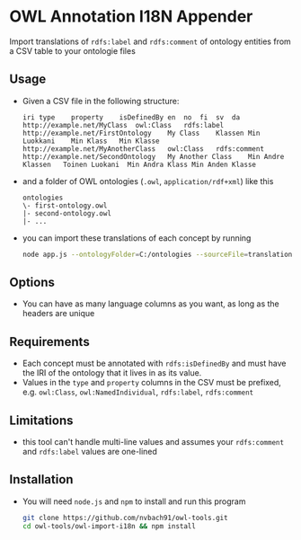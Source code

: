 # OWL Annotation I18N Appender
Import translations of `rdfs:label` and `rdfs:comment` of ontology entities from a CSV table to your ontologie files

## Usage
- Given a CSV file in the following structure:
    ```csv
    iri	type	property	isDefinedBy	en	no	fi	sv	da
    http://example.net/MyClass	owl:Class	rdfs:label	http://example.net/FirstOntology	My Class	Klassen Min	Luokkani	Min Klass	Min Klasse
    http://example.net/MyAnotherClass	owl:Class	rdfs:comment	http://example.net/SecondOntology	My Another Class	Min Andre Klassen	Toinen Luokani	Min Andra Klass	Min Anden Klasse
    ```

- and a folder of OWL ontologies (`.owl`, `application/rdf+xml`) like this
    ```
    ontologies
    \- first-ontology.owl
    |- second-ontology.owl
    |- ...
    ```

- you can import these translations of each concept by running
    ```bash
    node app.js --ontologyFolder=C:/ontologies --sourceFile=translations.csv
    ```

## Options
- You can have as many language columns as you want, as long as the headers are unique

## Requirements
- Each concept must be annotated with `rdfs:isDefinedBy` and must have the IRI of the ontology that it lives in as its value.
- Values in the `type` and `property` columns in the CSV must be prefixed, e.g. `owl:Class`, `owl:NamedIndividual`, `rdfs:label`, `rdfs:comment`

## Limitations
- this tool can't handle multi-line values and assumes your `rdfs:comment` and `rdfs:label` values are one-lined

## Installation
- You will need `node.js` and `npm` to install and run this program
    ```bash
    git clone https://github.com/nvbach91/owl-tools.git
    cd owl-tools/owl-import-i18n && npm install
    ```
